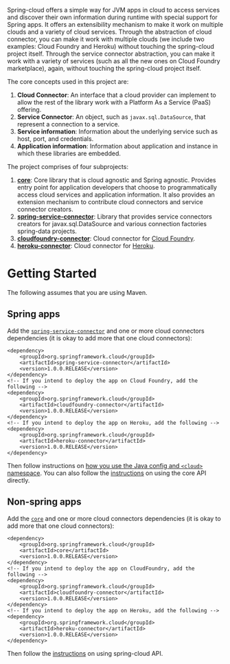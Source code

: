Spring-cloud offers a simple way for JVM apps in cloud to access services and discover their own information during runtime with special support for Spring apps. It offers an extensibility mechanism to make it work on multiple clouds and a variety of cloud services. Through the abstraction of cloud connector, you can make it work with multiple clouds (we include two examples: Cloud Foundry and Heroku) without touching the spring-cloud project itself. Through the service connector abstraction, you can make it work with a variety of services (such as all the new ones on Cloud Foundry marketplace), again, without touching the spring-cloud project itself.

The core concepts used in this project are:

1. **Cloud Connector**: An interface that a cloud provider can implement to allow the rest of the library work with a Platform As a Service (PaaS) offering.
2. **Service Connector**: An object, such as `javax.sql.DataSource`, that represent a connection to a service.
3. **Service information**: Information about the underlying service such as host, port, and credentials.
4. **Application information**: Information about application and instance in which these libraries are embedded.

The project comprises of four subprojects:

1. **[core](spring-cloud-core)**: Core library that is cloud agnostic and Spring agnostic. Provides entry point for application developers that choose to programmatically access cloud services and application information. It also provides an extension mechanism to contribute cloud connectors and service connector creators.
2. **[spring-service-connector](spring-cloud-spring-service-connector)**: Library that provides service connectors creators for javax.sql.DataSource and various connection factories spring-data projects.
3. **[cloudfoundry-connector](spring-cloud-cloudfoundry-connector)**: Cloud connector for [Cloud Foundry](http://www.cloudfoundry.com).
4. **[heroku-connector](spring-cloud-heroku-connector)**: Cloud connector for [Heroku](http://www.heroku.com).

Getting Started
===============

The following assumes that you are using Maven.

Spring apps
-----------

Add the [`spring-service-connector`](spring-cloud-spring-service-connector) and one or more cloud connectors dependencies (it is okay to add more that one cloud connectors):

    <dependency>
    	<groupId>org.springframework.cloud</groupId>
    	<artifactId>spring-service-connector</artifactId>
    	<version>1.0.0.RELEASE</version>
    </dependency>
    <!-- If you intend to deploy the app on Cloud Foundry, add the following -->
    <dependency>
    	<groupId>org.springframework.cloud</groupId>
    	<artifactId>cloudfoundry-connector</artifactId>
    	<version>1.0.0.RELEASE</version>
    </dependency>
    <!-- If you intend to deploy the app on Heroku, add the following -->
    <dependency>
    	<groupId>org.springframework.cloud</groupId>
    	<artifactId>heroku-connector</artifactId>
    	<version>1.0.0.RELEASE</version>
    </dependency>

Then follow instructions on [how you use the Java config and `<cloud>` namespace](spring-cloud-spring-service-connector). You can also follow the [instructions](spring-cloud-core) on using the core API directly.

Non-spring apps
---------------
Add the [`core`](core) and one or more cloud connectors dependencies (it is okay to add more that one cloud connectors):

    <dependency>
    	<groupId>org.springframework.cloud</groupId>
    	<artifactId>core</artifactId>
    	<version>1.0.0.RELEASE</version>
    </dependency>
    <!-- If you intend to deploy the app on CloudFoundry, add the following -->
    <dependency>
    	<groupId>org.springframework.cloud</groupId>
    	<artifactId>cloudfoundry-connector</artifactId>
    	<version>1.0.0.RELEASE</version>
    </dependency>
    <!-- If you intend to deploy the app on Heroku, add the following -->
    <dependency>
    	<groupId>org.springframework.cloud</groupId>
    	<artifactId>heroku-connector</artifactId>
    	<version>1.0.0.RELEASE</version>
    </dependency>

Then follow the [instructions](spring-cloud-core) on using spring-cloud API.

